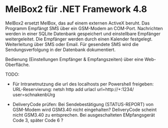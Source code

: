 ﻿# MelBox2 für .NET Framework 4.8

MelBox2 ersetzt MelBox, das auf einem externen ActiveX beruht.
Das Programm Empfängt SMS über ein GSM-Modem an COM-Port.
Nachrichten werden in einer SQLite Datenbank gespeichert und einstellbare Empfänger weitergeleitet.
Die Empfänger werden durch einen Kalender festgelegt. Weiterleitung über SMS oder Email. 
Für gesendete SMS wird die Sendungsverfolgung in der Datenbank dokumentiert.

Bedienung (Einstellungen Empfänger & Empfangszeiten) über eine Web-Oberfläche.

TODO: 
-	Für Intranetnutzung die url des localhosts per Powershell freigeben:
	URL-Reservierung:
	netsh http add urlacl url=http://+:1234/ user=schnakenbUrg

-	DeliveryCode prüfen: Bei Sendebestätigung (STATUS-REPORT) von GSM-Modem wird GSM3.40 nicht eingehalten? 
	DeliveryCode <st> scheint nicht  GSM3.40 zu entsprechen. 
	Bei ausgeschalteten EMpfangsgerät Code 3, später Code 6 ?